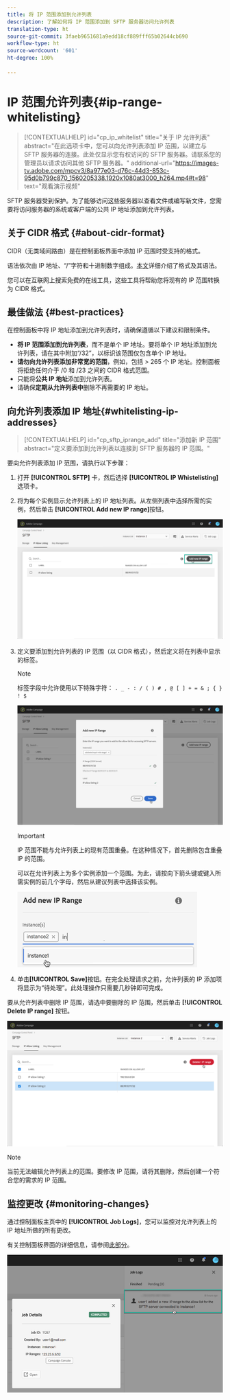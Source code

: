 ```yaml
---
title: 将 IP 范围添加到允许列表
description: 了解如何将 IP 范围添加到 SFTP 服务器访问允许列表
translation-type: ht
source-git-commit: 3faeb9651681a9edd18cf889fff65b02644cb690
workflow-type: ht
source-wordcount: '601'
ht-degree: 100%

---
```



# IP 范围允许列表{#ip-range-whitelisting}

>[!CONTEXTUALHELP]
>id="cp_ip_whitelist"
>title="关于 IP 允许列表"
>abstract="在此选项卡中，您可以向允许列表添加 IP 范围，以建立与 SFTP 服务器的连接。此处仅显示您有权访问的 SFTP 服务器。请联系您的管理员以请求访问其他 SFTP 服务器。"
>additional-url="https://images-tv.adobe.com/mpcv3/8a977e03-d76c-44d3-853c-95d0b799c870_1560205338.1920x1080at3000_h264.mp4#t=98" text="观看演示视频"

SFTP 服务器受到保护。为了能够访问这些服务器以查看文件或编写新文件，您需要将访问服务器的系统或客户端的公共 IP 地址添加到允许列表。

## 关于 CIDR 格式 {#about-cidr-format}

CIDR（无类域间路由）是在控制面板界面中添加 IP 范围时受支持的格式。

语法依次由 IP 地址、“/”字符和十进制数字组成。[本文](https://whatismyipaddress.com/cidr)详细介绍了格式及其语法。

您可以在互联网上搜索免费的在线工具，这些工具将帮助您将现有的 IP 范围转换为 CIDR 格式。

## 最佳做法 {#best-practices}

在控制面板中将 IP 地址添加到允许列表时，请确保遵循以下建议和限制条件。

* **将 IP 范围添加到允许列表**，而不是单个 IP 地址。要将单个 IP 地址添加到允许列表，请在其中附加“/32”，以标识该范围仅包含单个 IP 地址。
* **请勿向允许列表添加非常宽的范围**，例如，包括 > 265 个 IP 地址。控制面板将拒绝任何介于 /0 和 /23 之间的 CIDR 格式范围。
* 只能将&#x200B;**公共 IP 地址**&#x200B;添加到允许列表。
* 请确保&#x200B;**定期从允许列表中**&#x200B;删除不再需要的 IP 地址。

## 向允许列表添加 IP 地址{#whitelisting-ip-addresses}

>[!CONTEXTUALHELP]
>id="cp_sftp_iprange_add"
>title="添加新 IP 范围"
>abstract="定义要添加到允许列表以连接到 SFTP 服务器的 IP 范围。"

要向允许列表添加 IP 范围，请执行以下步骤：

1. 打开 **[!UICONTROL SFTP]** 卡，然后选择 **[!UICONTROL IP Whistelisting]** 选项卡。
1. 将为每个实例显示允许列表上的 IP 地址列表。从左侧列表中选择所需的实例，然后单击 **[!UICONTROL Add new IP range]**&#x200B;按钮。

   ![](assets/control_panel_add_range.png)

1. 定义要添加到允许列表的 IP 范围（以 CIDR 格式），然后定义将在列表中显示的标签。

   >[!NOTE]
   >
   >标签字段中允许使用以下特殊字符：
   > `. _ - : / ( ) # , @ [ ] + = & ; { } ! $`

   ![](assets/control_panel_add_range2.png)

   >[!IMPORTANT]
   >
   >IP 范围不能与允许列表上的现有范围重叠。在这种情况下，首先删除包含重叠 IP 的范围。
   >
   >可以在允许列表上为多个实例添加一个范围。为此，请按向下箭头键或键入所需实例的前几个字母，然后从建议列表中选择该实例。

   ![](assets/control_panel_add_range3.png)

1. 单击&#x200B;**[!UICONTROL Save]**&#x200B;按钮。在完全处理请求之前，允许列表的 IP 添加项将显示为“待处理”。此处理操作只需要几秒钟即可完成。

要从允许列表中删除 IP 范围，请选中要删除的 IP 范围，然后单击 **[!UICONTROL Delete IP range]** 按钮。

![](assets/control_panel_delete_range2.png)

>[!NOTE]
>
>当前无法编辑允许列表上的范围。要修改 IP 范围，请将其删除，然后创建一个符合您的需求的 IP 范围。

## 监控更改 {#monitoring-changes}

通过控制面板主页中的 **[!UICONTROL Job Logs]**，您可以监控对允许列表上的 IP 地址所做的所有更改。

有关控制面板界面的详细信息，请参阅[此部分](../../discover/using/discovering-the-interface.md)。

![](assets/control_panel_ip_log.png)
